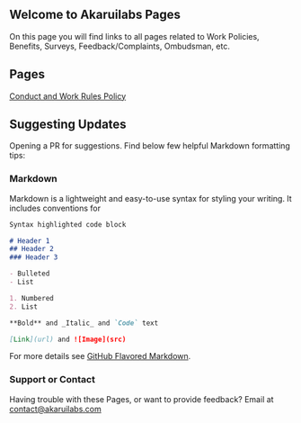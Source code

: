 ## Welcome to Akaruilabs Pages

On this page you will find links to all pages related to Work Policies, Benefits, Surveys, Feedback/Complaints, Ombudsman, etc.

## Pages
[Conduct and Work Rules Policy](http://pages.akaruilabs.com/work-rules)

## Suggesting Updates

Opening a PR for suggestions. Find below few helpful Markdown formatting tips:

### Markdown

Markdown is a lightweight and easy-to-use syntax for styling your writing. It includes conventions for

```markdown
Syntax highlighted code block

# Header 1
## Header 2
### Header 3

- Bulleted
- List

1. Numbered
2. List

**Bold** and _Italic_ and `Code` text

[Link](url) and ![Image](src)
```

For more details see [GitHub Flavored Markdown](https://guides.github.com/features/mastering-markdown/).


### Support or Contact

Having trouble with these Pages, or want to provide feedback? Email at contact@akaruilabs.com 
